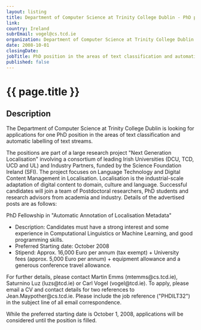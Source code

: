 ```yaml
---
layout: listing
title: Department of Computer Science at Trinity College Dublin - PhD position in the areas of text classification and automatic labelling of text streams.
link:
country: Ireland
subrEmail: vogel@cs.tcd.ie
organization: Department of Computer Science at Trinity College Dublin 
date: 2008-10-01
closingDate: 
jobTitle: PhD position in the areas of text classification and automatic labelling of text streams.
published: false
---
```



# {{ page.title }}

## Description





<p>The Department of Computer Science at Trinity College Dublin is
looking for applications for one PhD position in the areas of text
classification and automatic labelling of text streams.</p>

<p>The positions are part of a large research project "Next Generation
Localisation" involving a consortium of leading Irish Universities
(DCU, TCD, UCD and UL) and Industry Partners, funded by the Science
Foundation Ireland (SFI). The project focuses on Language Technology
and Digital Content Management in Localisation. Localisation is the
industrial-scale adaptation of digital content to domain, culture and
language. Successful candidates will join a team of Postdoctoral
researchers, PhD students and research advisors from academia and
industry. Details of the advertised posts are as follows:</p>

<p>PhD Fellowship in "Automatic Annotation of Localisation Metadata"</p>


<ul>
<li>Description: Candidates must have a strong interest and some
    experience in Computational Linguistics or Machine Learning, and
    good programming skills.</li>

<li>Preferred Starting date: October 2008
<li>Stipend: Approx. 16,000 Euro per annum (tax exempt) + University</li>
    fees (approx. 5,000 Euro per annum) + equipment allowance and a
    generous conference travel allowance.</li>
</ul>

<p> For further details, please contact Martin Emms (mtemms@cs.tcd.ie),
 Saturnino Luz (luzs@tcd.ie) or Carl Vogel (vogel@tcd.ie). To apply,
 please email a CV and contact details for two references to
 Jean.Maypother@cs.tcd.ie. Please include the job reference
 ("PHDILT32") in the subject line of all email correspondence.
</p>

<p>While the preferred starting date is October 1, 2008, applications
will be considered until the position is filled.
</p>
